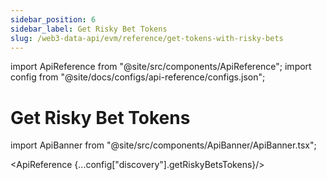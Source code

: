 ```yaml
---
sidebar_position: 6
sidebar_label: Get Risky Bet Tokens
slug: /web3-data-api/evm/reference/get-tokens-with-risky-bets
---
```


import ApiReference from "@site/src/components/ApiReference";
import config from "@site/docs/configs/api-reference/configs.json";

# Get Risky Bet Tokens

import ApiBanner from "@site/src/components/ApiBanner/ApiBanner.tsx";

<ApiReference {...config["discovery"].getRiskyBetsTokens}/>
